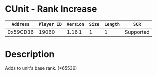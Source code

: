 # CUnit - Rank Increase

| `Address` | `Player ID` | `Version` | `Size` | `Length` | `SCR` |
| ---------- | ----------- | --------- | ------ | -------- | ---- |
| 0x59CD36 | 19060 | 1.16.1 | 1 | 1 | Supported |

# Description

Adds to unit's base rank. (*65536)